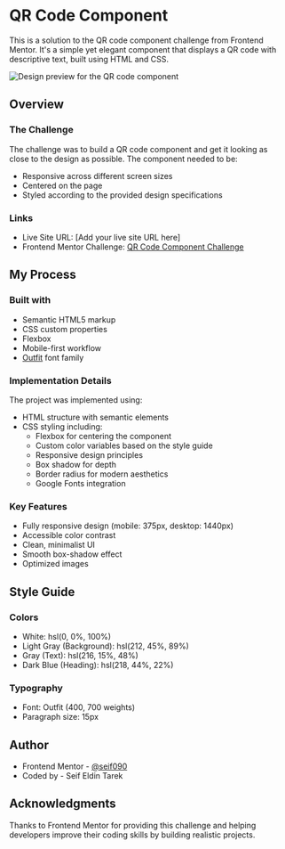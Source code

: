 # QR Code Component

This is a solution to the QR code component challenge from Frontend Mentor. It's a simple yet elegant component that displays a QR code with descriptive text, built using HTML and CSS.

![Design preview for the QR code component](./design/desktop-preview.jpg)

## Overview

### The Challenge

The challenge was to build a QR code component and get it looking as close to the design as possible. The component needed to be:

- Responsive across different screen sizes
- Centered on the page
- Styled according to the provided design specifications

### Links

- Live Site URL: [Add your live site URL here]
- Frontend Mentor Challenge: [QR Code Component Challenge](https://www.frontendmentor.io/challenges/qr-code-component-iux_sIO_H)

## My Process

### Built with

- Semantic HTML5 markup
- CSS custom properties
- Flexbox
- Mobile-first workflow
- [Outfit](https://fonts.google.com/specimen/Outfit) font family

### Implementation Details

The project was implemented using:

- HTML structure with semantic elements
- CSS styling including:
  - Flexbox for centering the component
  - Custom color variables based on the style guide
  - Responsive design principles
  - Box shadow for depth
  - Border radius for modern aesthetics
  - Google Fonts integration

### Key Features

- Fully responsive design (mobile: 375px, desktop: 1440px)
- Accessible color contrast
- Clean, minimalist UI
- Smooth box-shadow effect
- Optimized images

## Style Guide

### Colors

- White: hsl(0, 0%, 100%)
- Light Gray (Background): hsl(212, 45%, 89%)
- Gray (Text): hsl(216, 15%, 48%)
- Dark Blue (Heading): hsl(218, 44%, 22%)

### Typography

- Font: Outfit (400, 700 weights)
- Paragraph size: 15px

## Author

- Frontend Mentor - [@seif090](https://www.frontendmentor.io/profile/seif090)
- Coded by - Seif Eldin Tarek

## Acknowledgments

Thanks to Frontend Mentor for providing this challenge and helping developers improve their coding skills by building realistic projects.
